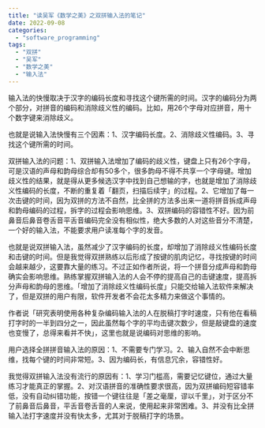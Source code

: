 ```yaml
---
title: "读吴军《数学之美》之双拼输入法的笔记"
date: 2022-09-08
categories: 
  - "software_programming"
tags: 
  - "双拼"
  - "吴军"
  - "数学之美"
  - "输入法"
---
```


输入法的快慢取决于汉字的编码长度和寻找这个键所需的时间。汉字的编码分为两个部分，对拼音的编码和消除歧义性的编码。比如，用26个字母对应拼音，用十个数字键来消除歧义。

也就是说输入法快慢有三个因素：1、汉字编码长度。2、消除歧义性编码。3、寻找这个键所需的时间。

双拼输入法的问题：1、双拼输入法增加了编码的歧义性，键盘上只有26个字母，可是汉语的声母和韵母综合却有50多个，很多韵母不得不共享一个字母键。增加歧义性的结果，就是得从更多候选汉字中找到自己想输的字，也就是增加了消除歧义性编码的长度，不断的重复着「翻页，扫描后续字」的过程。2、它增加了每一次击键的时间，因为双拼的方法不自然，比全拼的方法多出来一道将拼音拆成声母和韵母编码的过程，拆字的过程会影响思维。3、双拼编码的容错性不好。因为前鼻音后鼻音卷舌音平舌音编码完全没有相似性，绝大多数的人对这些音分不清楚，一个好的输入法，不能要求用户读准每个字的发音。

也就是说双拼输入法，虽然减少了汉字编码的长度，却增加了消除歧义性编码长度和击键的时间。但是我觉得双拼熟练以后形成了按键的肌肉记忆，寻找按键的时间会越来越少，这要靠大量的练习。不过正如作者所说，将一个拼音分成声母和韵母确实会影响思维。熟练掌握双拼输入法的人会不停的提高自己的击键速度，提高拆分声母和韵母的思维。「增加了消除歧义性编码长度」只能交给输入法软件来解决了，但是双拼的用户有限，软件开发者不会花太多精力来做这个事情的。

作者说「研究表明使用各种复杂编码输入法的人在脱稿打字时速度，只有他在看稿打字时的一半到四分之一，因此虽然每个字的平均击键次数少，但是敲键盘的速度也变慢了，总得来看并不快」，这里也就是说编码对思维的影响。

用户选择全拼拼音输入法的原因：1、不需要专门学习。2、输入自然不会中断思维，找每个键的时间非常短。3、因为编码长，有信息冗余，容错性好。

我觉得双拼输入法没有流行的原因有：1、学习门槛高，需要记忆键位，通过大量练习才能真正的掌握。2、对汉语拼音的准确性要求很高，因为双拼编码短容错率低，没有自动纠错功能，按错一个键往往是「差之毫厘，谬以千里」，对于区分不了前鼻音后鼻音，平舌音卷舌音的人来说，使用起来非常困难。3、并没有比全拼输入法打字速度并没有快太多，尤其对于脱稿打字的场景。
